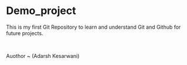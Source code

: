 # Demo_project

This is my first Git Repository to learn and understand Git and Github for future projects.

<br>

Auothor ~ (Adarsh Kesarwani)
